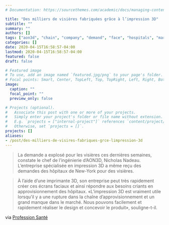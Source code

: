 ```yaml
---
# Documentation: https://sourcethemes.com/academic/docs/managing-content/

title: "Des milliers de visières fabriquées grâce à l’impression 3D"
subtitle: ""
summary: ""
authors: []
tags: ["aon3d", "chain", "company", "demand", "face", "hospitals", "market", "", "new", "", "officer", "picture", "printer", "product", "profession", "shields", "shortage", "thousands", "visors", "week", "york","covid"]
categories: []
date: 2020-04-15T16:58:57-04:00
lastmod: 2020-04-15T16:58:57-04:00
featured: false
draft: false

# Featured image
# To use, add an image named `featured.jpg/png` to your page's folder.
# Focal points: Smart, Center, TopLeft, Top, TopRight, Left, Right, BottomLeft, Bottom, BottomRight.
image:
  caption: ""
  focal_point: ""
  preview_only: false

# Projects (optional).
#   Associate this post with one or more of your projects.
#   Simply enter your project's folder or file name without extension.
#   E.g. `projects = ["internal-project"]` references `content/project/deep-learning/index.md`.
#   Otherwise, set `projects = []`.
projects: []
aliases:
- /post/des-milliers-de-visires-fabriques-grce-limpression-3d
---
```


> La demande a explosé pour les visières ces dernières semaines, constate le chef de l’ingénierie d’AON3D, Nicholas Nadeau.
> L’entreprise spécialisée en impression 3D a même reçu des demandes des hôpitaux de New-York pour des visières.

> À l’aide d’une imprimante 3D, son entreprise peut très rapidement créer ces écrans faciaux et ainsi répondre aux besoins criants en approvisionnement des hôpitaux.
> «L’impression 3D est vraiment utile lorsqu’il y a une rupture dans la chaîne d’approvisionnement et un grand manque dans le marché.
> Nous pouvons facilement et rapidement réaliser le design et concevoir le produit», souligne-t-il.

via [Profession Santé](https://www.professionsante.ca/gestionnairesdesante/covid/des-milliers-de-visieres-fabriquees-grace-a-limpression-3d-38777)
